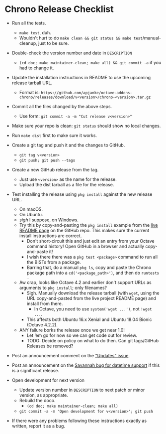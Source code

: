 Chrono Release Checklist
=======================

* Run all the tests.
  * `make test`, duh.
  * Wouldn't hurt to do `make clean && git status && make test`/manual-cleanup, just to be sure.
* Double-check the version number and date in `DESCRIPTION`
  * `(cd doc; make maintainer-clean; make all) && git commit -a` if you had to change it.
* Update the installation instructions in README to use the upcoming release tarball URL.
  * Format is: `https://github.com/apjanke/octave-addons-chrono/releases/download/v<version>/chrono-<version>.tar.gz`
* Commit all the files changed by the above steps.
  * Use form: `git commit -a -m "Cut release v<version>"`
* Make sure your repo is clean: `git status` should show no local changes.
* Run `make dist` first to make sure it works.
* Create a git tag and push it and the changes to GitHub.
  * `git tag v<version>`
  * `git push; git push --tags`
* Create a new GitHub release from the tag.
  * Just use `<version>` as the name for the release.
  * Upload the dist tarball as a file for the release.
* Test installing the release using `pkg install` against the new release URL.
  * On macOS.
  * On Ubuntu.
  * *sigh* I suppose, on Windows.
  * Try this by copy-and-pasting the `pkg install` example from the 
    [live README page](https://github.com/apjanke/octave-addons-chrono/blob/master/README.md) 
    on the GitHub repo. This makes sure the current install instructions are correct.
    * Don't short-circuit this and just edit an entry from your Octave command history! Open GitHub in a browser and actually copy-and-paste it!
    * I wish there there was a `pkg test <package>` command to run all the BISTs from a package.
    * Barring that, do a manual `pkg ls`, copy and paste the Chrono package path into a `cd('<package_path>')`, and then do `runtests .`
  * Aw crap, looks like Octave 4.2 and earlier don't support URLs as arguments to `pkg install`; only filenames?
    * Sigh. Manually download the release tarball (with `wget`, using the URL copy-and-pasted from the live project README page) and install from there.
      * In Octave, you need to use `system('wget ...')`, not `!wget ...`.
    * This affects both Ubuntu 16.x Xenial and Ubuntu 18.04 Bionic (Octave 4.2.2).
  * ANY failure borks the release once we get near 1.0!
    * Let ‘em go for now so we can get code out for review.
    * TODO: Decide on policy on what to do then. Can git tags/GitHub Releases be removed?
* Post an announcement comment on the ["Updates" issue](https://github.com/apjanke/octave-addons-chrono/issues/2).
* Post an announcement on the [Savannah bug for datetime support](https://savannah.gnu.org/bugs/index.php?47032) if this is a significant release.
* Open development for next version
  * Update version number in `DESCRIPTION` to next patch or minor version, as appropriate.
  * Rebuild the doco.
    * `(cd doc; make maintainer-clean; make all)`
  * `git commit -a -m 'Open development for v<version>'; git push`

* If there were any problems following these instructions exactly as written, report it as a bug.



